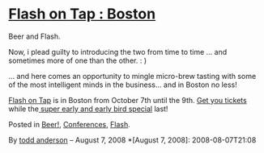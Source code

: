 # [Flash on Tap : Boston](http://custardbelly.com/blog/2008/08/07/flash-on-tap-boston/)

Beer and Flash. 

Now, i plead guilty to introducing the two from time to time … and sometimes more of one than the other. : ) 

… and here comes an opportunity to mingle micro-brew tasting with some of the most intelligent minds in the business… and in Boston no less!

[Flash on Tap](http://flashontap.com/fot/index.html) is in Boston from October 7th until the 9th. [Get you tickets](http://flashontap.com/fot/index.html#/tickets/) while the[ super early and early bird special](http://flashontap.com/fot/index.html#/tickets/early%20bird/) last!

Posted in [Beer!](http://custardbelly.com/blog/category/beer/), [Conferences](http://custardbelly.com/blog/category/conferences/), [Flash](http://custardbelly.com/blog/category/flash/).

By [todd anderson](http://custardbelly.com/blog/author/todd-anderson/) – August 7, 2008
  *[August 7, 2008]: 2008-08-07T21:08

